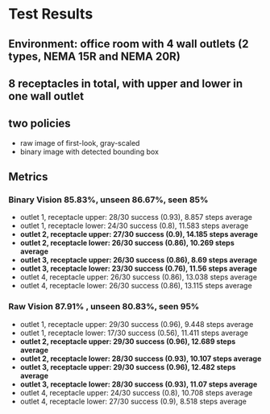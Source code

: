 # Test Results

## Environment: office room with 4 wall outlets (2 types, NEMA 15R and NEMA 20R)
## 8 receptacles in total, with upper and lower in one wall outlet

## two policies
- raw image of first-look, gray-scaled
- binary image with detected bounding box

## Metrics
### Binary Vision 85.83%, unseen 86.67%, seen 85%
- outlet 1, receptacle upper: 28/30 success (0.93), 8.857 steps average
- outlet 1, receptacle lower: 24/30 success (0.8), 11.583 steps average
- **outlet 2, receptacle upper: 27/30 success (0.9), 14.185 steps average**
- **outlet 2, receptacle lower: 26/30 success (0.86), 10.269 steps average**
- **outlet 3, receptacle upper: 26/30 success (0.86), 8.69 steps average**
- **outlet 3, receptacle lower: 23/30 success (0.76), 11.56 steps average**
- outlet 4, receptacle upper: 26/30 success (0.86), 13.038 steps average
- outlet 4, receptacle lower: 26/30 success (0.86), 13.115 steps average
### Raw Vision 87.91% , unseen 80.83%, seen 95%
- outlet 1, receptacle upper: 29/30 success (0.96),  9.448 steps average
- outlet 1, receptacle lower: 17/30 success (0.56),  11.411 steps average
- **outlet 2, receptacle upper: 29/30 success (0.96),  12.689 steps average**
- **outlet 2, receptacle lower: 28/30 success (0.93),  10.107 steps average**
- **outlet 3, receptacle upper: 29/30 success (0.96),  12.482 steps average**
- **outlet 3, receptacle lower: 28/30 success (0.93),  11.07 steps average**
- outlet 4, receptacle upper:  24/30 success (0.8),  10.708 steps average
- outlet 4, receptacle lower:  27/30 success (0.9),  8.518 steps average
